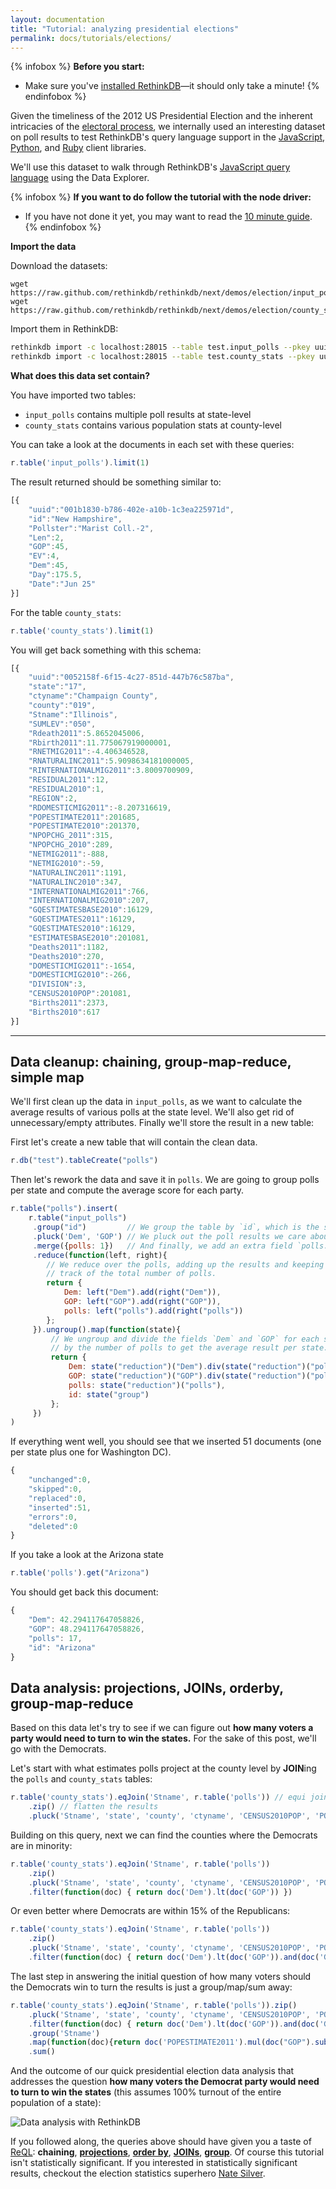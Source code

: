 ```yaml
---
layout: documentation
title: "Tutorial: analyzing presidential elections"
permalink: docs/tutorials/elections/
---
```


{% infobox %}
__Before you start:__

- Make sure you've [installed RethinkDB](/install)&mdash;it should only take a minute!
{% endinfobox %}


Given the timeliness of the 2012 US Presidential Election and the inherent
intricacies of the [electoral
process](http://en.wikipedia.org/wiki/United_States_presidential_election), we
internally used an interesting dataset on poll results to test RethinkDB's
query language support in the [JavaScript](/docs/install-drivers/javascript),
[Python](/docs/install-drivers/python), and
[Ruby](/docs/install-drivers/ruby) client libraries.

We'll use this dataset to walk through RethinkDB's [JavaScript query language](/api/javascript) using the Data Explorer.


{% infobox %}
__If you want to do follow the tutorial with the node driver:__

- If you have not done it yet, you may want to read the [10 minute guide](/docs/guide/javascript/).
{% endinfobox %}

__Import the data__

Download the datasets:

```
wget https://raw.github.com/rethinkdb/rethinkdb/next/demos/election/input_polls.json
wget https://raw.github.com/rethinkdb/rethinkdb/next/demos/election/county_stats.json
```

Import them in RethinkDB:

```bash
rethinkdb import -c localhost:28015 --table test.input_polls --pkey uuid -f input_polls.json --format json
rethinkdb import -c localhost:28015 --table test.county_stats --pkey uuid -f county_stats.json --format json
```

**What does this data set contain?**

You have imported two tables:

* `input_polls` contains multiple poll results at state-level
* `county_stats` contains various population stats at county-level

You can take a look at the documents in each set with these queries:

```javascript
r.table('input_polls').limit(1)
```

The result returned should be something similar to:

```javascript
[{
    "uuid":"001b1830-b786-402e-a10b-1c3ea225971d",
    "id":"New Hampshire",
    "Pollster":"Marist Coll.-2",
    "Len":2,
    "GOP":45,
    "EV":4,
    "Dem":45,
    "Day":175.5,
    "Date":"Jun 25"
}]
```

For the table `county_stats`:

```javascript
r.table('county_stats').limit(1)
```

You will get back something with this schema:

```javascript
[{
    "uuid":"0052158f-6f15-4c27-851d-447b76c587ba",
    "state":"17",
    "ctyname":"Champaign County",
    "county":"019",
    "Stname":"Illinois",
    "SUMLEV":"050",
    "Rdeath2011":5.8652045006,
    "Rbirth2011":11.775067919000001,
    "RNETMIG2011":-4.406346528,
    "RNATURALINC2011":5.9098634181000005,
    "RINTERNATIONALMIG2011":3.8009700909,
    "RESIDUAL2011":12,
    "RESIDUAL2010":1,
    "REGION":2,
    "RDOMESTICMIG2011":-8.207316619,
    "POPESTIMATE2011":201685,
    "POPESTIMATE2010":201370,
    "NPOPCHG_2011":315,
    "NPOPCHG_2010":289,
    "NETMIG2011":-888,
    "NETMIG2010":-59,
    "NATURALINC2011":1191,
    "NATURALINC2010":347,
    "INTERNATIONALMIG2011":766,
    "INTERNATIONALMIG2010":207,
    "GQESTIMATESBASE2010":16129,
    "GQESTIMATES2011":16129,
    "GQESTIMATES2010":16129,
    "ESTIMATESBASE2010":201081,
    "Deaths2011":1182,
    "Deaths2010":270,
    "DOMESTICMIG2011":-1654,
    "DOMESTICMIG2010":-266,
    "DIVISION":3,
    "CENSUS2010POP":201081,
    "Births2011":2373,
    "Births2010":617
}]
```

* * * * *


## Data cleanup: chaining, group-map-reduce, simple map  ##

We'll first clean up the data in `input_polls`, as we want to calculate the average results of various
polls at the state level. We'll also get rid of unnecessary/empty
attributes. Finally we'll store the result in a new table:

First let's create a new table that will contain the clean data.

```javascript
r.db("test").tableCreate("polls")
```

Then let's rework the data and save it in `polls`. We are going to group polls per state and compute the
average score for each party.

```javascript
r.table("polls").insert(
    r.table("input_polls")
     .group("id")         // We group the table by `id`, which is the state name.
     .pluck('Dem', 'GOP') // We pluck out the poll results we care about.
     .merge({polls: 1})   // And finally, we add an extra field `polls: 1` to each row.
     .reduce(function(left, right){
        // We reduce over the polls, adding up the results and keeping
        // track of the total number of polls.
        return {
            Dem: left("Dem").add(right("Dem")),
            GOP: left("GOP").add(right("GOP")),
            polls: left("polls").add(right("polls"))
        };
     }).ungroup().map(function(state){
         // We ungroup and divide the fields `Dem` and `GOP` for each state
         // by the number of polls to get the average result per state.
         return {
             Dem: state("reduction")("Dem").div(state("reduction")("polls")),
             GOP: state("reduction")("GOP").div(state("reduction")("polls")),
             polls: state("reduction")("polls"),
             id: state("group")
         };
     })
)
```

If everything went well, you should see that we inserted 51 documents (one per state plus one for Washington DC).

```javascript
{
    "unchanged":0,
    "skipped":0,
    "replaced":0,
    "inserted":51,
    "errors":0,
    "deleted":0
}
```

If you take a look at the Arizona state

```javascript
r.table('polls').get("Arizona")
```

You should get back this document:

```javascript
{
	"Dem": 42.294117647058826,
	"GOP": 48.294117647058826,
	"polls": 17,
	"id": "Arizona"
}
```

## Data analysis: projections, JOINs, orderby, group-map-reduce ##

Based on this data let's try to see if we can figure out **how many
voters a party would need to turn to win the states.** For the sake of
this post, we'll go with the Democrats.

Let's start with what estimates polls project at the county level by
**JOIN**ing the `polls` and `county_stats` tables:

```javascript
r.table('county_stats').eqJoin('Stname', r.table('polls')) // equi join of the two tables
	.zip() // flatten the results
	.pluck('Stname', 'state', 'county', 'ctyname', 'CENSUS2010POP', 'POPESTIMATE2011', 'Dem', 'GOP') // projection
```

Building on this query, next we can find the counties where the
Democrats are in minority:

```javascript
r.table('county_stats').eqJoin('Stname', r.table('polls'))
	.zip()
	.pluck('Stname', 'state', 'county', 'ctyname', 'CENSUS2010POP', 'POPESTIMATE2011', 'Dem', 'GOP')
	.filter(function(doc) { return doc('Dem').lt(doc('GOP')) })
```

Or even better where Democrats are within 15% of the Republicans:

```javascript
r.table('county_stats').eqJoin('Stname', r.table('polls'))
	.zip()
	.pluck('Stname', 'state', 'county', 'ctyname', 'CENSUS2010POP', 'POPESTIMATE2011', 'Dem', 'GOP')
	.filter(function(doc) { return doc('Dem').lt(doc('GOP')).and(doc('GOP').sub(doc('Dem')).lt(15)) })
```

The last step in answering the initial question of how many voters
should the Democrats win to turn the results is just a group/map/sum
away:

```javascript
r.table('county_stats').eqJoin('Stname', r.table('polls')).zip()
    .pluck('Stname', 'state', 'county', 'ctyname', 'CENSUS2010POP', 'POPESTIMATE2011', 'Dem', 'GOP')
    .filter(function(doc) { return doc('Dem').lt(doc('GOP')).and(doc('GOP').sub(doc('Dem')).lt(15)) })
    .group('Stname')
    .map(function(doc){return doc('POPESTIMATE2011').mul(doc("GOP").sub(doc("Dem"))).div(100);})
    .sum()
```

And the outcome of our quick presidential election data analysis that
addresses the question **how many voters the Democrat party would need
to turn to win the states** (this assumes 100% turnout of the entire
population of a state):

![Data analysis with RethinkDB](/assets/images/docs/reql-usecase-analyzing-polls.png)


If you followed along, the queries above should have given you a taste
of [ReQL](/api/): **chaining**,
[**projections**](/api/javascript/pluck/),
[**order by**](/api/javascript/order_by/),
[**JOINs**](/api/javascript/eq_join/),
[**group**](/api/javascript/group/).  Of course this tutorial isn't
statistically significant. If you interested in statistically
significant results, checkout the election statistics superhero
[Nate Silver](http://fivethirtyeight.blogs.nytimes.com/).
